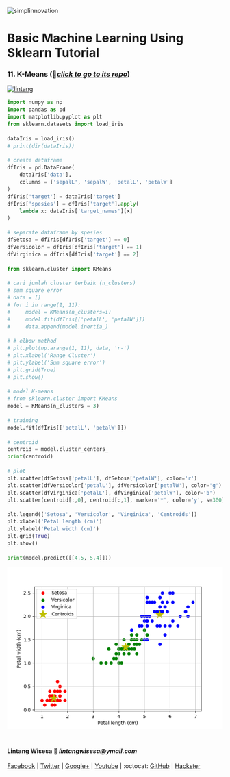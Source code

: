 ![simplinnovation](https://4.bp.blogspot.com/-f7YxPyqHAzY/WJ6VnkvE0SI/AAAAAAAADTQ/0tDQPTrVrtMAFT-q-1-3ktUQT5Il9FGdQCLcB/s350/simpLINnovation1a.png)

# Basic Machine Learning Using Sklearn Tutorial

### __11. K-Means__ (📂[_click to go to its repo_](https://github.com/LintangWisesa/Sklearn_Tutorial_Youtube/tree/master/11%20K-Means))

[![lintang](https://img.youtube.com/vi/xpEib9mhI1o/0.jpg)](https://www.youtube.com/watch?v=xpEib9mhI1o)

```python
import numpy as np
import pandas as pd
import matplotlib.pyplot as plt
from sklearn.datasets import load_iris

dataIris = load_iris()
# print(dir(dataIris))

# create dataframe
dfIris = pd.DataFrame(
    dataIris['data'],
    columns = ['sepalL', 'sepalW', 'petalL', 'petalW']
)
dfIris['target'] = dataIris['target']
dfIris['spesies'] = dfIris['target'].apply(
    lambda x: dataIris['target_names'][x]
)

# separate dataframe by spesies
dfSetosa = dfIris[dfIris['target'] == 0]
dfVersicolor = dfIris[dfIris['target'] == 1]
dfVirginica = dfIris[dfIris['target'] == 2]

from sklearn.cluster import KMeans

# cari jumlah cluster terbaik (n_clusters)
# sum square error
# data = []
# for i in range(1, 11):
#     model = KMeans(n_clusters=i)
#     model.fit(dfIris[['petalL', 'petalW']])
#     data.append(model.inertia_)

# # elbow method
# plt.plot(np.arange(1, 11), data, 'r-')
# plt.xlabel('Range Cluster')
# plt.ylabel('Sum square error')
# plt.grid(True)
# plt.show()

# model K-means
# from sklearn.cluster import KMeans
model = KMeans(n_clusters = 3)

# training
model.fit(dfIris[['petalL', 'petalW']])

# centroid
centroid = model.cluster_centers_
print(centroid)

# plot
plt.scatter(dfSetosa['petalL'], dfSetosa['petalW'], color='r')
plt.scatter(dfVersicolor['petalL'], dfVersicolor['petalW'], color='g')
plt.scatter(dfVirginica['petalL'], dfVirginica['petalW'], color='b')
plt.scatter(centroid[:,0], centroid[:,1], marker='*', color='y', s=300)

plt.legend(['Setosa', 'Versicolor', 'Virginica', 'Centroids'])
plt.xlabel('Petal length (cm)')
plt.ylabel('Petal width (cm)')
plt.grid(True)
plt.show()

print(model.predict([[4.5, 5.4]]))
```

![plot_kmeans](./Kmeans.png)

#

#### Lintang Wisesa :love_letter: _lintangwisesa@ymail.com_

[Facebook](https://www.facebook.com/lintangbagus) | 
[Twitter](https://twitter.com/Lintang_Wisesa) |
[Google+](https://plus.google.com/u/0/+LintangWisesa1) |
[Youtube](https://www.youtube.com/user/lintangbagus) | 
:octocat: [GitHub](https://github.com/LintangWisesa) |
[Hackster](https://www.hackster.io/lintangwisesa)